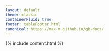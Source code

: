 ```yaml
---
layout: default
theme: classic
containerFluid: true
footer: tableFooter.html
canonical: https://max-m.github.io/gb-docs/
---
```


{% include content.html %}

